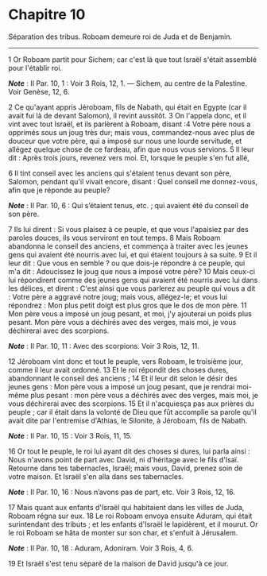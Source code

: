 # Chapitre 10

Séparation des tribus.
Roboam demeure roi de Juda et de Benjamin.

***

1 Or Roboam partit pour Sichem; car c'est là que tout Israël s'était assemblé pour l'établir roi.

***Note*** :  II Par. 10, 1 : Voir 3 Rois, 12, 1. ― Sichem, au centre de la Palestine. Voir Genèse, 12, 6.

2 Ce qu'ayant appris Jéroboam, fils de Nabath, qui était en Egypte (car il avait fui là de devant Salomon), il revint aussitôt. 3 On l'appela donc, et il vint avec tout Israël, et ils parlèrent à Roboam, disant :4 Votre père nous a opprimés sous un joug très dur; mais vous, commandez-nous avec plus de douceur que votre père, qui a imposé sur nous une lourde servitude, et allégez quelque chose de ce fardeau, afin que nous vous servions. 5 Il leur dit : Après trois jours, revenez vers moi. Et, lorsque le peuple s'en fut allé,


6 Il tint conseil avec les anciens qui s'étaient tenus devant son père, Salomon, pendant qu'il vivait encore, disant : Quel conseil me donnez-vous, afin que je réponde au peuple?

***Note*** :  II Par. 10, 6 : Qui s’étaient tenus, etc. ; qui avaient été du conseil de son père.

7 Ils lui dirent : Si vous plaisez à ce peuple, et que vous l'apaisiez par des paroles douces, ils vous serviront en tout temps. 8 Mais Roboam abandonna le conseil des anciens, et commença à traiter avec les jeunes gens qui avaient été nourris avec lui, et qui étaient toujours à sa suite. 9 Et il leur dit : Que vous en semble ? ou que dois-je répondre à ce peuple, qui m'a dit : Adoucissez le joug que nous a imposé votre père? 10 Mais ceux-ci lui répondirent comme des jeunes gens qui avaient été nourris avec lui dans les délices, et dirent : C'est ainsi que vous parlerez au peuple qui vous a dit : Votre père a aggravé notre joug; mais vous, allégez-le; et vous lui répondrez : Mon plus petit doigt est plus gros que le dos de mon père. 11 Mon père vous a imposé un joug pesant, et moi, j'y ajouterai un poids plus pesant. Mon père vous a déchirés avec des verges, mais moi, je vous déchirerai avec des scorpions.

***Note*** :  II Par. 10, 11 : Avec des scorpions. Voir 3 Rois, 12, 11.


12 Jéroboam vint donc et tout le peuple, vers Roboam, le troisième jour, comme il leur avait ordonné. 13 Et le roi répondit des choses dures, abandonnant le conseil des anciens ; 14 Et il leur dit selon le désir des jeunes gens : Mon père vous a imposé un joug pesant, que je rendrai moi-même plus pesant : mon père vous a déchirés avec des verges, mais moi, je vous déchirerai avec des scorpions. 15 Et il n'acquiesça pas aux prières du peuple ; car il était dans la volonté de Dieu que fût accomplie sa parole qu'il avait dite par l'entremise d'Athias, le Silonite, à Jéroboam, fils de Nabath.

***Note*** :  II Par. 10, 15 : Voir 3 Rois, 11, 15.


16 Or tout le peuple, le roi lui ayant dit des choses si dures, lui parla ainsi : Nous n'avons point de part avec David, ni d'héritage avec le fils d'Isaï. Retourne dans tes tabernacles, Israël; mais vous, David, prenez soin de votre maison. Et Israël s'en alla dans ses tabernacles.

***Note*** :  II Par. 10, 16 : Nous n’avons pas de part, etc. Voir 3 Rois, 12, 16.


17 Mais quant aux enfants d'Israël qui habitaient dans les villes de Juda, Roboam régna sur eux. 18 Le roi Roboam envoya ensuite Aduram, qui était surintendant des tributs ; et les enfants d'Israël le lapidèrent, et il mourut. Or le roi Roboam se hâta de monter sur son char, et s'enfuit à Jérusalem.

***Note*** :  II Par. 10, 18 : Aduram, Adoniram. Voir 3 Rois, 4, 6.

19 Et Israël s'est tenu séparé de la maison de David jusqu'à ce jour.

